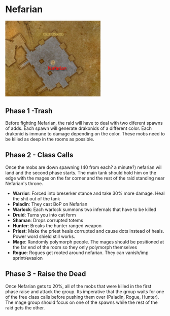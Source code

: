 # Nefarian

<img src="./images/nefarian-map.png" width="300px" />

## Phase 1 -Trash

Before fighting Nefarian, the raid will have to deal with two diferent spawns of adds.
Each spawn will generate drakonids of a different color. Each drakonid is immune to
damage depending on the color. These mobs need to be killed as deep in the rooms as
possible.

## Phase 2 - Class Calls

Once the mobs are down spawning (40 from each? a minute?) nefarian wil land and the second phase
starts. The main tank should hold him on the edge with the mages on the far corner and
the rest of the raid standing near Nefarian's throne.

- **Warrior**: Forced into breserker stance and take 30% more damage. Heal the shit out of the tank
- **Paladin**: They cast BoP on Nefarian
- **Warlock**: Each warlock summons two infernals that have to be killed
- **Druid**: Turns you into cat form
- **Shaman**: Drops corrupted totems
- **Hunter**: Breaks the hunter ranged weapon
- **Priest**: Make the priest heals corrupted and cause dots instead of heals. Power word shield still works.
- **Mage**: Randomly polymorph people. The mages should be positioned at the far end of the room so they only polymorph themselves
- **Rogue**: Rogues get rooted around nefarian. They can vanish/imp sprint/evasion

## Phase 3 - Raise the Dead

Once Nefarian gets to 20%, all of the mobs that were killed in the first phase raise and attack
the group. Its imperative that the group waits for one of the free class calls before pushing them over
(Paladin, Rogue, Hunter). The mage group should focus on one of the spawns while the rest of the
raid gets the other.
